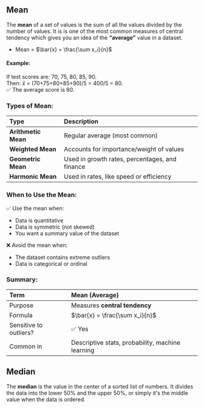 ## Mean
The **mean** of a set of values is the sum of all the values divided by the number of values. It is is one of the most common measures of central tendency which gives you an idea of the **“average”** value in a dataset.  
  - Mean = $\bar{x} = \frac{\sum x_i}{n}$

#### Example:
If test scores are: 70, 75, 80, 85, 90.  
Then: $\bar{x}$ = (70+75+80+85+90)/5 = 400/5 = 80.  
✅ The average score is 80.

### Types of Mean:
| Type                | Description                                    |
| :------------------ | :--------------------------------------------- |
| **Arithmetic Mean** | Regular average (most common)                  |
| **Weighted Mean**   | Accounts for importance/weight of values       |
| **Geometric Mean**  | Used in growth rates, percentages, and finance |
| **Harmonic Mean**   | Used in rates, like speed or efficiency        |

### When to Use the Mean:
✅ Use the mean when:
- Data is quantitative
- Data is symmetric (not skewed)
- You want a summary value of the dataset

❌ Avoid the mean when:
- The dataset contains extreme outliers
- Data is categorical or ordinal

### Summary:
| Term                   | Mean (Average)                                   |
| :--------------------- | :----------------------------------------------- |
| Purpose                | Measures **central tendency**                    |
| Formula                | $\bar{x} = \frac{\sum x_i}{n}$                   |
| Sensitive to outliers? | ✅ Yes                                            |
| Common in              | Descriptive stats, probability, machine learning |

## Median
The **median** is the value in the center of a sorted list of numbers. It divides the data into the lower 50% and the upper 50%, or simply it's the middle value when the data is ordered.
